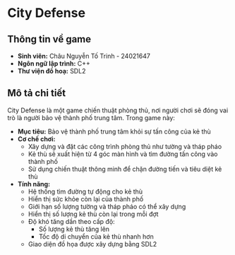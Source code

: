 # City Defense

## Thông tin về game
- **Sinh viên:** Châu Nguyễn Tố Trinh - 24021647
- **Ngôn ngữ lập trình:** C++
- **Thư viện đồ hoạ:** SDL2

## Mô tả chi tiết
City Defense là một game chiến thuật phòng thủ, nơi người chơi sẽ đóng vai trò là người bảo vệ thành phố trung tâm. Trong game này:

- **Mục tiêu:** Bảo vệ thành phố trung tâm khỏi sự tấn công của kẻ thù
- **Cơ chế chơi:**
  - Xây dựng và đặt các công trình phòng thủ như tường và tháp pháo
  - Kẻ thù sẽ xuất hiện từ 4 góc màn hình và tìm đường tấn công vào thành phố
  - Sử dụng chiến thuật thông minh để chặn đường tiến và tiêu diệt kẻ thù
- **Tính năng:**
  - Hệ thống tìm đường tự động cho kẻ thù
  - Hiển thị sức khỏe còn lại của thành phố
  - Giới hạn số lượng tường và tháp pháo có thể xây dựng
  - Hiển thị số lượng kẻ thù còn lại trong mỗi đợt
  - Độ khó tăng dần theo cấp độ:
    - Số lượng kẻ thù tăng lên
    - Tốc độ di chuyển của kẻ thù nhanh hơn
  - Giao diện đồ họa được xây dựng bằng SDL2
